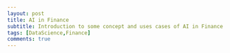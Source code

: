 ```yaml
---
layout: post
title: AI in Finance
subtitle: Introduction to some concept and uses cases of AI in Finance
tags: [DataScience,Finance]
comments: true
---
```


